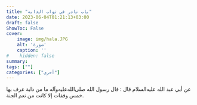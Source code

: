 ```yaml
---
title: "باب نادر في ثواب الدابة"
date: 2023-06-04T01:21:13+03:00
draft: false
ShowToc: False
cover:
    image: img/hala.JPG
    alt: 'صورة'
    caption: ''
#    hidden: false
summary: 
tags: [""]
categories: ["أخرى"]
---
```

عن أبي عبد الله عليه‌السلام قال : قال رسول الله صلى‌الله‌عليه‌وآله
ما من دابة عرف بها خمس وقفات إلا كانت من نعم الجنة.


